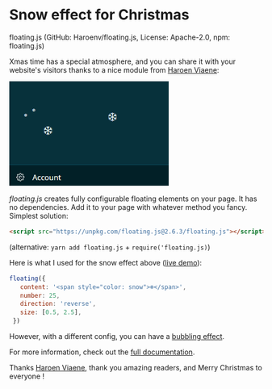 
# Snow effect for Christmas

floating.js (GitHub: Haroenv/floating.js, License: Apache-2.0, npm: floating.js)

Xmas time has a special atmosphere, and you can share it with your website's visitors thanks to a nice module from [Haroen Viaene](https://github.com/Haroenv):

![Snow effect](/blg/javascript-daily/floating.gif?raw=true)

*floating.js* creates fully configurable floating elements on your page. It has no dependencies. Add it to your page with whatever method you fancy. Simplest solution:
```html
<script src="https://unpkg.com/floating.js@2.6.3/floating.js"></script>
```
(alternative: `yarn add floating.js` + `require('floating.js)`)

Here is what I used for the snow effect above ([live demo](https://cdn.rawgit.com/Offirmo/web-tech-experiments/master/browser/vanilla/lib_floating_001_base.html)):
```js
floating({
   content: '<span style="color: snow">❄</span>',
   number: 25,
   direction: 'reverse',
   size: [0.5, 2.5],
 })
```

However, with a different config, you can have a [bubbling effect](https://haroen.me/floating.js/).

For more information, check out the [full documentation](https://haroen.me/floating.js/doc/).

Thanks [Haroen Viaene](https://github.com/Haroenv), thank you amazing readers, and Merry Christmas to everyone !
